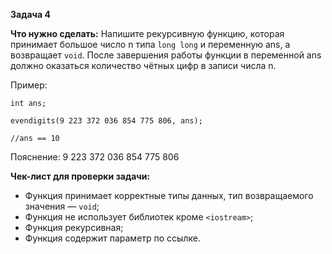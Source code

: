 **Задача 4**

**Что нужно сделать:**
Напишите рекурсивную функцию, которая принимает большое число n типа `long long` и переменную ans, 
а возвращает `void`. После завершения работы функции в переменной ans должно оказаться количество 
чётных цифр в записи числа n. 

Пример:
```
int ans;

evendigits(9 223 372 036 854 775 806, ans);

//ans == 10
```
Пояснение: 9 223 372 036 854 775 806

**Чек-лист для проверки задачи:**

 - Функция принимает корректные типы данных, тип возвращаемого значения —  `void`;
 - Функция не использует библиотек кроме `<iostream>`;
 - Функция рекурсивная;
 - Функция содержит параметр по ссылке.